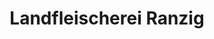 ---
title: "Landfleischerei Ranzig"
url: /fuerstenwalde-spree/landfleischerei-ranzig/
shop: Metzgerei
---